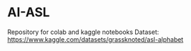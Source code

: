 # AI-ASL
Repository for colab and kaggle notebooks
Dataset: https://www.kaggle.com/datasets/grassknoted/asl-alphabet
